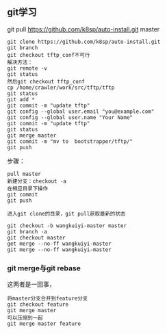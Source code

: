 

## git学习

git pull https://github.com/k8sp/auto-install.git master
  
 ```
 git clone https://github.com/k8sp/auto-install.git
 git branch
 git checkout tftp_conf不可行
 解决方法：
 git remote -v
 git status
 然后git checkout tftp_conf
 cp /home/crawler/work/src/tftp/tftp
 git status
 git add *
 git commit -m "update tftp"
 git config --global user.email "you@example.com"
 git config --global user.name "Your Name"
 git commit -m "update tftp"
 git status
 git merge master
 git commit -m "mv to  bootstrapper/tftp/"
 git push
 ```
 步骤：
 ```
 pull master
 新建分支：checkout -a
 在相应目录下操作
 git commit
 git push
 ```
 ```
 进入git clone的目录，git pull获取最新的状态
 ```
 ```
 git checkout -b wangkuiyi-master master
 git branch -a
 git checkout master
 get merge --no-ff wangkuiyi-master
 git merge --no-ff wangkuiyi-master
 ```
 ### git merge与git rebase
 这两者是一回事，
 ```
 将master分支合并到feature分支
 git checkout feature
 git merge master
 可以压缩到一起
 git merge master feature
 ```
 
 
 
 
 
